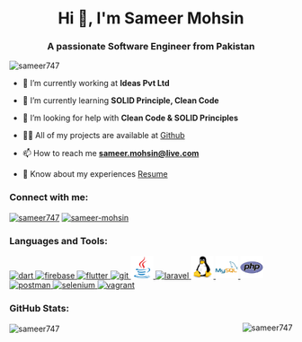 <h1 align="center">Hi 👋, I'm Sameer Mohsin</h1>
<h3 align="center">A passionate Software Engineer from Pakistan</h3>

<p align="left"> <img src="https://komarev.com/ghpvc/?username=sameer747&label=Profile%20views&color=0e75b6&style=flat" alt="sameer747" /> </p>

- 🔭 I’m currently working at **Ideas Pvt Ltd**

- 🌱 I’m currently learning **SOLID Principle, Clean Code**

- 🤝 I’m looking for help with **Clean Code & SOLID Principles**

- 👨‍💻 All of my projects are available at [Github](https://github.com/Sameer747)

- 📫 How to reach me **sameer.mohsin@live.com**

- 📄 Know about my experiences [Resume](https://drive.google.com/file/d/1Acb0opgqkzHoG7ZERG4XGL5Uw5ZXAAa6/view?usp=sharing)

<h3 align="left">Connect with me:</h3>
<p align="left">
<a href="https://dev.to/sameer747" target="blank"><img align="center" src="https://raw.githubusercontent.com/rahuldkjain/github-profile-readme-generator/master/src/images/icons/Social/devto.svg" alt="sameer747" height="30" width="40" /></a>
<a href="https://linkedin.com/in/sameer-mohsin" target="blank"><img align="center" src="https://raw.githubusercontent.com/rahuldkjain/github-profile-readme-generator/master/src/images/icons/Social/linked-in-alt.svg" alt="sameer-mohsin" height="30" width="40" /></a>
</p>

<h3 align="left">Languages and Tools:</h3>
<p align="left"> <a href="https://dart.dev" target="_blank" rel="noreferrer"> <img src="https://www.vectorlogo.zone/logos/dartlang/dartlang-icon.svg" alt="dart" width="40" height="40"/> </a> <a href="https://firebase.google.com/" target="_blank" rel="noreferrer"> <img src="https://www.vectorlogo.zone/logos/firebase/firebase-icon.svg" alt="firebase" width="40" height="40"/> </a> <a href="https://flutter.dev" target="_blank" rel="noreferrer"> <img src="https://www.vectorlogo.zone/logos/flutterio/flutterio-icon.svg" alt="flutter" width="40" height="40"/> </a> <a href="https://git-scm.com/" target="_blank" rel="noreferrer"> <img src="https://www.vectorlogo.zone/logos/git-scm/git-scm-icon.svg" alt="git" width="40" height="40"/> </a> <a href="https://www.java.com" target="_blank" rel="noreferrer"> <img src="https://raw.githubusercontent.com/devicons/devicon/master/icons/java/java-original.svg" alt="java" width="40" height="40"/> </a> <a href="https://laravel.com/" target="_blank" rel="noreferrer"> <img src="https://www.vectorlogo.zone/logos/laravel/laravel-icon.svg" alt="laravel" width="40" height="40"/> </a> <a href="https://www.linux.org/" target="_blank" rel="noreferrer"> <img src="https://raw.githubusercontent.com/devicons/devicon/master/icons/linux/linux-original.svg" alt="linux" width="40" height="40"/> </a> <a href="https://www.mysql.com/" target="_blank" rel="noreferrer"> <img src="https://raw.githubusercontent.com/devicons/devicon/master/icons/mysql/mysql-original-wordmark.svg" alt="mysql" width="40" height="40"/> </a> <a href="https://www.php.net" target="_blank" rel="noreferrer"> <img src="https://raw.githubusercontent.com/devicons/devicon/master/icons/php/php-original.svg" alt="php" width="40" height="40"/> </a> <a href="https://postman.com" target="_blank" rel="noreferrer"> <img src="https://www.vectorlogo.zone/logos/getpostman/getpostman-icon.svg" alt="postman" width="40" height="40"/> </a> <a href="https://www.selenium.dev" target="_blank" rel="noreferrer"> <img src="https://raw.githubusercontent.com/detain/svg-logos/780f25886640cef088af994181646db2f6b1a3f8/svg/selenium-logo.svg" alt="selenium" width="40" height="40"/> </a> <a href="https://www.vagrantup.com/" target="_blank" rel="noreferrer"> <img src="https://www.vectorlogo.zone/logos/vagrantup/vagrantup-icon.svg" alt="vagrant" width="40" height="40"/> </a> </p>

<h3 align="left">GitHub Stats:</h3>
<img align="right" src="https://github-readme-stats.vercel.app/api?username=sameer747&show_icons=true&locale=en" alt="sameer747" />
<img align="center" src="https://github-readme-streak-stats.herokuapp.com/?user=sameer747&" alt="sameer747" />
